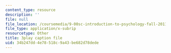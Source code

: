 ```yaml
---
content_type: resource
description: ''
file: null
file_location: /coursemedia/9-00sc-introduction-to-psychology-fall-2011/34b247dd4e78518c9a43be682d78dede_Qw4SkvZ03cc.vtt
file_type: application/x-subrip
resourcetype: Other
title: 3play caption file
uid: 34b247dd-4e78-518c-9a43-be682d78dede
---
```


